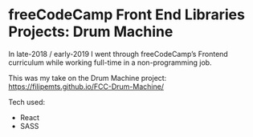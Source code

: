 # freeCodeCamp Front End Libraries Projects: Drum Machine

In late-2018 / early-2019 I went through freeCodeCamp’s Frontend curriculum while working full-time in a non-programming job. 

This was my take on the Drum Machine project: https://filipemts.github.io/FCC-Drum-Machine/

Tech used:
  - React
  - SASS
